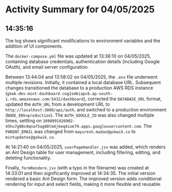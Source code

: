# Activity Summary for 04/05/2025

## 14:35:16
The log shows significant modifications to environment variables and the addition of UI components.

The `docker-compose.yml` file was updated at 13:36:10 on 04/05/2025,  containing database credentials, authentication details (including Google OAuth), and email server configuration.

Between 13:44:04 and 13:58:02 on 04/05/2025, the `.env` file underwent multiple revisions.  Initially, it contained a local database URL. Subsequent changes transitioned the database to a production AWS RDS instance (`gkwk-dev-mint-dashboard.cog1smbiapc6.ap-south-1.rds.amazonaws.com:5432/dashboard`), corrected the `DATABASE_URL` format, updated the `AUTH_URL` from a development URL to `http://localhost:3000/api/auth`, and switched to a production environment (`NODE_ENV=production`). The `AUTH_GOOGLE_ID` was also changed multiple times, settling on `1098991926902-45hu7g08s9qna75ag88tm4jkeq4ioe79.apps.googleusercontent.com`.  The `PARENT_EMAIL` was changed from `mayuresh.madav@gokwik.co` to `mintupdates@gokwik.co`.


At 14:21:40 on 04/05/2025,  `userPageHandler.jsx` was added, which renders an Ant Design table for user management, including filtering, editing, and deleting functionality.

Finally, `formRendere.jsx` (with a typo in the filename) was created at 14:33:01 and then significantly improved at 14:34:35. The initial version rendered a basic Ant Design form. The improved version adds conditional rendering for input and select fields, making it more flexible and reusable.
